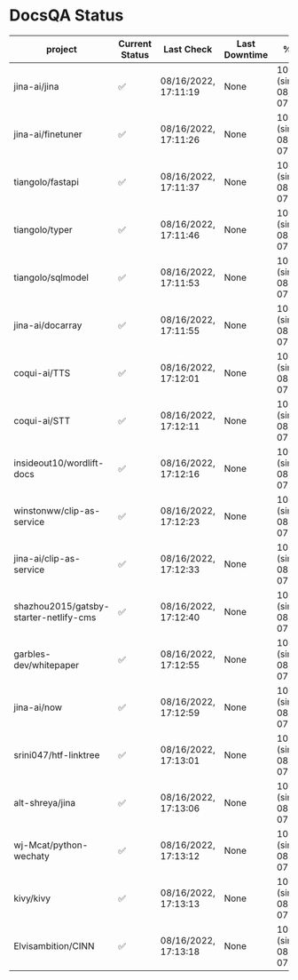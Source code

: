# DocsQA Status

|               project                |Current Status|     Last Check     |Last Downtime|              % Uptime              |
|--------------------------------------|--------------|--------------------|-------------|------------------------------------|
|jina-ai/jina                          |✅            |08/16/2022, 17:11:19|None         |100.000 (since 08/15/2022, 07:09:42)|
|jina-ai/finetuner                     |✅            |08/16/2022, 17:11:26|None         |100.000 (since 08/15/2022, 07:09:42)|
|tiangolo/fastapi                      |✅            |08/16/2022, 17:11:37|None         |100.000 (since 08/15/2022, 07:09:42)|
|tiangolo/typer                        |✅            |08/16/2022, 17:11:46|None         |100.000 (since 08/15/2022, 07:09:42)|
|tiangolo/sqlmodel                     |✅            |08/16/2022, 17:11:53|None         |100.000 (since 08/15/2022, 07:09:42)|
|jina-ai/docarray                      |✅            |08/16/2022, 17:11:55|None         |100.000 (since 08/15/2022, 07:09:42)|
|coqui-ai/TTS                          |✅            |08/16/2022, 17:12:01|None         |100.000 (since 08/15/2022, 07:09:42)|
|coqui-ai/STT                          |✅            |08/16/2022, 17:12:11|None         |100.000 (since 08/15/2022, 07:09:42)|
|insideout10/wordlift-docs             |✅            |08/16/2022, 17:12:16|None         |100.000 (since 08/15/2022, 07:09:42)|
|winstonww/clip-as-service             |✅            |08/16/2022, 17:12:23|None         |100.000 (since 08/15/2022, 07:09:42)|
|jina-ai/clip-as-service               |✅            |08/16/2022, 17:12:33|None         |100.000 (since 08/15/2022, 07:09:42)|
|shazhou2015/gatsby-starter-netlify-cms|✅            |08/16/2022, 17:12:40|None         |100.000 (since 08/15/2022, 07:09:42)|
|garbles-dev/whitepaper                |✅            |08/16/2022, 17:12:55|None         |100.000 (since 08/15/2022, 07:09:42)|
|jina-ai/now                           |✅            |08/16/2022, 17:12:59|None         |100.000 (since 08/15/2022, 07:09:42)|
|srini047/htf-linktree                 |✅            |08/16/2022, 17:13:01|None         |100.000 (since 08/15/2022, 07:09:42)|
|alt-shreya/jina                       |✅            |08/16/2022, 17:13:06|None         |100.000 (since 08/15/2022, 07:09:42)|
|wj-Mcat/python-wechaty                |✅            |08/16/2022, 17:13:12|None         |100.000 (since 08/15/2022, 07:09:42)|
|kivy/kivy                             |✅            |08/16/2022, 17:13:13|None         |100.000 (since 08/15/2022, 07:09:42)|
|Elvisambition/CINN                    |✅            |08/16/2022, 17:13:18|None         |100.000 (since 08/15/2022, 07:09:42)|
